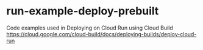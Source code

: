 # run-example-deploy-prebuilt
Code examples used in Deploying on Cloud Run using Cloud Build
https://cloud.google.com/cloud-build/docs/deploying-builds/deploy-cloud-run
